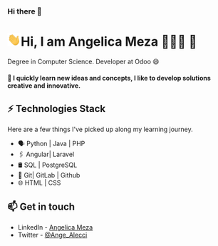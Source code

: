 ### Hi there 👋

<!--
**AngelicaMeza/AngelicaMeza** is a ✨ _special_ ✨ repository because its `README.md` (this file) appears on your GitHub profile.
-->


# <img src="https://raw.githubusercontent.com/ABSphreak/ABSphreak/master/gifs/Hi.gif" width="30px">Hi, I am Angelica Meza 👩🏻‍💻 💞️

Degree in Computer Science. Developer at Odoo 😄

#### 🔭 I quickly learn new ideas and concepts, I like to develop solutions creative and innovative.


## ⚡ Technologies Stack

Here are a few things I've picked up along my learning journey.

* 🗣 Python | Java | PHP
* 🖇️ Angular| Laravel
* 🛢️ SQL | PostgreSQL
* 💠 Git| GitLab | Github
* 🌐 HTML | CSS



## 📫 Get in touch
- LinkedIn - [Angelica Meza](www.linkedin.com/in/angelica-mezaalecci03)
- Twitter - [@Ange_Alecci](https://twitter.com/Ange_Alecci)





